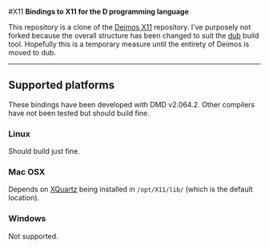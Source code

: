 #X11
**Bindings to X11 for the D programming language**

This repository is a clone of the [Deimos X11](https://github.com/D-Programming-Deimos/libX11) repository. I've purposely not forked because the overall structure has been changed to suit the [dub](https://github.com/rejectedsoftware/dub) build tool. Hopefully this is a temporary measure until the entirety of Deimos is moved to dub.

---

## Supported platforms
These bindings have been developed with DMD v2.064.2. Other compilers have not been tested but should build fine.

### Linux
Should build just fine.

### Mac OSX
Depends on [XQuartz](http://xquartz.macosforge.org/landing/) being installed in `/opt/X11/lib/` (which is the default location).

### Windows
Not supported.

